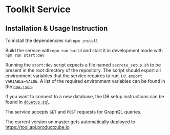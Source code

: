 # Toolkit Service

## Installation & Usage Instruction

To install the dependencies run `npm install`

Build the service with `npm run build` and start it in development mode with `npm run start:dev`

Running the `start:dev` script expects a file named `secrete_setup.sh` to be present in the root directory of the repository. The script should export all environment variables that the service requires to run, i.e. `export VARIABLE=VALUE`. A list of the required environment variables can be found in the [`now.json`](now.json).

If you want to connect to a new database, the DB setup instructions can be found in [`dbSetup.sql`](build/dbSetup.sql).

The service accepts `GET` and `POST` requests for GraphQL queries.

The current version on master gets automatically deployed to https://tool.api.productcube.io
